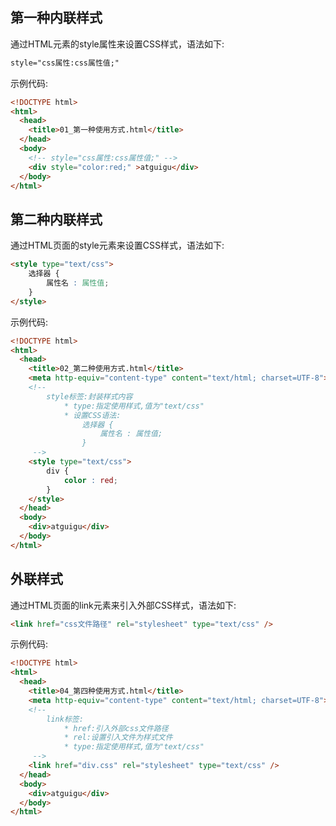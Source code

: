 ## 第一种内联样式

通过HTML元素的style属性来设置CSS样式，语法如下:

```html
style="css属性:css属性值;"
```

示例代码:

```html
<!DOCTYPE html><html>  <head>    <title>01_第一种使用方式.html</title>  </head>  <body>    <!-- style="css属性:css属性值;" -->	<div style="color:red;" >atguigu</div>  </body></html>
```

## 第二种内联样式

通过HTML页面的style元素来设置CSS样式，语法如下:

```html
<style type="text/css">	选择器 {		属性名 : 属性值;	}</style>
```

示例代码:

```html
<!DOCTYPE html><html>  <head>    <title>02_第二种使用方式.html</title>    <meta http-equiv="content-type" content="text/html; charset=UTF-8">	<!-- 		style标签:封装样式内容			* type:指定使用样式,值为"text/css"			* 设置CSS语法:				选择器 {					属性名 : 属性值;				}	 -->	<style type="text/css">		div {			color : red;		}	</style>  </head>  <body>    <div>atguigu</div>  </body></html>
```

## 外联样式

通过HTML页面的link元素来引入外部CSS样式，语法如下:

```html
<link href="css文件路径" rel="stylesheet" type="text/css" />
```

示例代码:

```html
<!DOCTYPE html><html>  <head>    <title>04_第四种使用方式.html</title>    <meta http-equiv="content-type" content="text/html; charset=UTF-8">	<!-- 		link标签:			* href:引入外部css文件路径			* rel:设置引入文件为样式文件			* type:指定使用样式,值为"text/css"	 -->	<link href="div.css" rel="stylesheet" type="text/css" />  </head>  <body>    <div>atguigu</div>  </body></html>
```